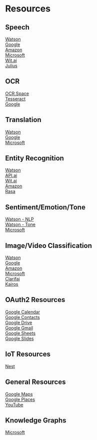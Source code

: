 Resources
=========

Speech
------
[Watson](https://console.ng.bluemix.net/catalog/services/speech-to-text)  
[Google](https://cloud.google.com/speech/)  
[Amazon](https://console.aws.amazon.com/polly/)  
[Microsoft](https://azure.microsoft.com/en-us/services/cognitive-services/)  
[Wit.ai](https://wit.ai/docs/http/20170307#post--speech-link)  
[Julius](https://jasperproject.github.io/documentation/configuration/#julius-stt)  

OCR
---
[OCR.Space](https://ocr.space/ocrapi)  
[Tesseract](https://github.com/tesseract-ocr/tesseract/wiki)    
[Google](https://cloud.google.com/vision/docs/fulltext-annotations)

Translation
-----------
[Watson](https://console.ng.bluemix.net/catalog/services/language-translator)  
[Google](https://cloud.google.com/translate/)  
[Microsoft](https://azure.microsoft.com/en-us/services/cognitive-services/translator-text-api/)  

Entity Recognition
------------------
[Watson](https://console.ng.bluemix.net/catalog/services/conversation)  
[API.ai](https://api.ai/)  
[Wit.ai](https://wit.ai/)  
[Amazon](https://console.aws.amazon.com/lex/)  
[Rasa](https://github.com/golastmile/rasa_nlu)  

Sentiment/Emotion/Tone
----------------------
[Watson - NLP](https://console.ng.bluemix.net/catalog/services/natural-language-understanding)  
[Watson - Tone](https://console.ng.bluemix.net/catalog/services/tone-analyzer)  
[Microsoft](https://azure.microsoft.com/en-us/services/cognitive-services/text-analytics/)  

Image/Video Classification
--------------------
[Watson](https://console.ng.bluemix.net/catalog/services/visual-recognition)  
[Google](https://cloud.google.com/vision/)  
[Amazon](https://console.aws.amazon.com/rekognition/home)  
[Microsoft](https://azure.microsoft.com/en-us/services/cognitive-services/)  
[Clarifai](https://developer.clarifai.com/)  
[Kairos](http://www.kairos.com/docs/api/)  


OAuth2 Resources
----------------
[Google Calendar](https://developers.google.com/google-apps/calendar/)  
[Google Contacts](https://developers.google.com/google-apps/contacts/v3/)  
[Google Drive](https://developers.google.com/drive/)  
[Google Gmail](https://developers.google.com/gmail/)  
[Google Sheets](https://developers.google.com/sheets/api/)  
[Google Slides](https://developers.google.com/slides/)  


IoT Resources
-------------
[Nest](https://developers.nest.com/)


General Resources
-----------------
[Google Maps](https://developers.google.com/maps/)  
[Google Places](https://developers.google.com/places/)  
[YouTube](https://developers.google.com/youtube/v3/)  


Knowledge Graphs
----------------
[Microsoft](https://azure.microsoft.com/en-us/services/cognitive-services/academic-knowledge/)  



